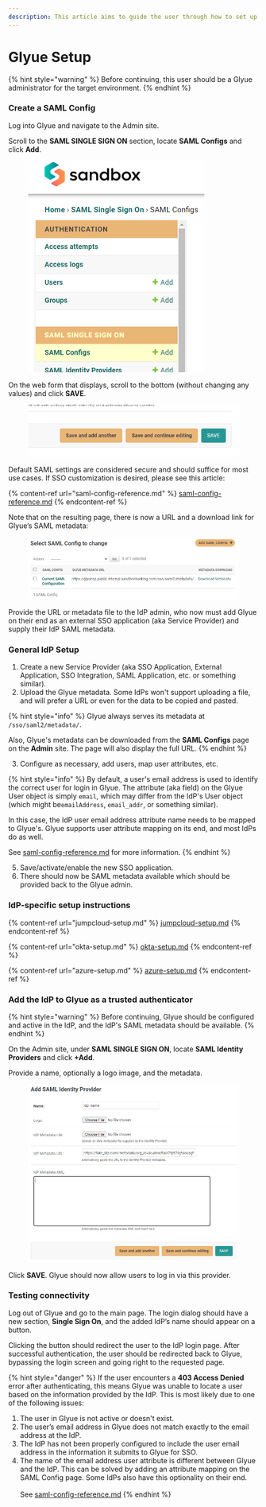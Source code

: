 ```yaml
---
description: This article aims to guide the user through how to set up SAML SSO in Glyue.
---
```


# Glyue Setup

{% hint style="warning" %}
Before continuing, this user should be a Glyue administrator for the target environment.
{% endhint %}

### Create a SAML Config <a href="#glyuesinglesignon-sso-basicsetuphowto-createasamlconfig" id="glyuesinglesignon-sso-basicsetuphowto-createasamlconfig"></a>

Log into Glyue and navigate to the Admin site.

Scroll to the **SAML SINGLE SIGN ON** section, locate **SAML Configs** and click **Add**.

<figure><img src="../../.gitbook/assets/793542711.png" alt=""><figcaption></figcaption></figure>

On the web form that displays, scroll to the bottom (without changing any values) and click **SAVE**.

<figure><img src="../../.gitbook/assets/793182307.png" alt=""><figcaption></figcaption></figure>

Default SAML settings are considered secure and should suffice for most use cases.  If SSO customization is desired, please see this article:

{% content-ref url="saml-config-reference.md" %}
[saml-config-reference.md](saml-config-reference.md)
{% endcontent-ref %}

Note that on the resulting page, there is now a URL and a download link for Glyue’s SAML metadata:

<figure><img src="../../.gitbook/assets/image (10) (1).png" alt=""><figcaption></figcaption></figure>

Provide the URL or metadata file to the IdP admin, who now must add Glyue on their end as an external SSO application (aka Service Provider) and supply their IdP SAML metadata.

### General IdP Setup

1. Create a new Service Provider (aka SSO Application, External Application, SSO Integration, SAML Application, etc. or something similar).
2. Upload the Glyue metadata. Some IdPs won't support uploading a file, and will prefer a URL or even for the data to be copied and pasted.&#x20;

{% hint style="info" %}
Glyue always serves its metadata at `/sso/saml2/metadata/`.

Also, Glyue's metadata can be downloaded from the **SAML Configs** page on the **Admin** site.  The page will also display the full URL.
{% endhint %}

3. Configure as necessary, add users, map user attributes, etc.

{% hint style="info" %}
By default, a user's email address is used to identify the correct user for login in Glyue. The attribute (aka field) on the Glyue User object is simply `email`, which may differ from the IdP's User object (which might be`emailAddress`, `email_addr`, or something similar).

In this case, the IdP user email address attribute name needs to be mapped to Glyue's.  Glyue supports user attribute mapping on its end, and most IdPs do as well.

See [saml-config-reference.md](saml-config-reference.md "mention") for more information.
{% endhint %}

5. Save/activate/enable the new SSO application.
6. There should now be SAML metadata available which should be provided back to the Glyue admin.

### IdP-specific setup instructions

{% content-ref url="jumpcloud-setup.md" %}
[jumpcloud-setup.md](jumpcloud-setup.md)
{% endcontent-ref %}

{% content-ref url="okta-setup.md" %}
[okta-setup.md](okta-setup.md)
{% endcontent-ref %}

{% content-ref url="azure-setup.md" %}
[azure-setup.md](azure-setup.md)
{% endcontent-ref %}

### Add the IdP to Glyue as a trusted authenticator <a href="#glyuesinglesignon-sso-basicsetuphowto-addinganidentityprovider" id="glyuesinglesignon-sso-basicsetuphowto-addinganidentityprovider"></a>

{% hint style="warning" %}
Before continuing, Glyue should be configured and active in the IdP, and the IdP's SAML metadata should be available.
{% endhint %}

On the Admin site, under **SAML SINGLE SIGN ON**, locate **SAML Identity Providers** and click **+Add**.

Provide a name, optionally a logo image, and the metadata.

<figure><img src="../../.gitbook/assets/793804878.png" alt=""><figcaption></figcaption></figure>

Click **SAVE**. Glyue should now allow users to log in via this provider.

### Testing connectivity <a href="#glyuesinglesignon-sso-basicsetuphowto-testingconnectivity" id="glyuesinglesignon-sso-basicsetuphowto-testingconnectivity"></a>

Log out of Glyue and go to the main page. The login dialog should have a new section, **Single Sign On**, and the added IdP’s name should appear on a button.

Clicking the button should redirect the user to the IdP login page. After successful authentication, the user should be redirected back to Glyue, bypassing the login screen and going right to the requested page.

{% hint style="danger" %}
If the user encounters a **403 Access Denied** error after authenticating, this means Glyue was unable to locate a user based on the information provided by the IdP. This is most likely due to one of the following issues:

1. The user in Glyue is not active or doesn't exist.
2. The user’s email address in Glyue does not match exactly to the email address at the IdP.
3. The IdP has not been properly configured to include the user email address in the information it submits to Glyue for SSO.
4. The name of the email address user attribute is different between Glyue and the IdP. This can be solved by adding an attribute mapping on the SAML Config page.  Some IdPs also have this optionality on their end.\
   \
   See [saml-config-reference.md](saml-config-reference.md "mention")
{% endhint %}
